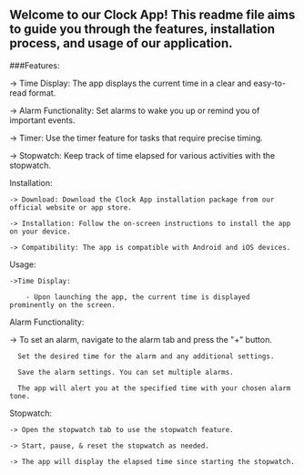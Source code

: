 ## Welcome to our Clock App! This readme file aims to guide you through the features, installation process, and usage of our application.

###Features:

   -> Time Display: The app displays the current time in a clear and easy-to-read format.
   
   -> Alarm Functionality: Set alarms to wake you up or remind you of important events.
   
   -> Timer: Use the timer feature for tasks that require precise timing.
   
   -> Stopwatch: Keep track of time elapsed for various activities with the stopwatch.
   

Installation:

    -> Download: Download the Clock App installation package from our official website or app store.
    
    -> Installation: Follow the on-screen instructions to install the app on your device.
    
    -> Compatibility: The app is compatible with Android and iOS devices.

Usage:

    ->Time Display:
    
        - Upon launching the app, the current time is displayed prominently on the screen.
        

Alarm Functionality:


   -> To set an alarm, navigate to the alarm tab and press the "+" button.
   
      Set the desired time for the alarm and any additional settings.
      
      Save the alarm settings. You can set multiple alarms.
      
      The app will alert you at the specified time with your chosen alarm tone.
      

Stopwatch:

    -> Open the stopwatch tab to use the stopwatch feature.
    
    -> Start, pause, & reset the stopwatch as needed.
    
    -> The app will display the elapsed time since starting the stopwatch.
    
